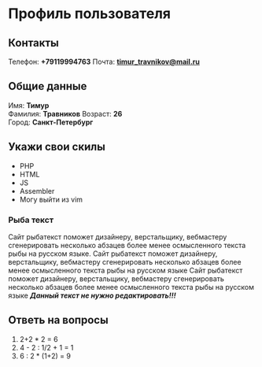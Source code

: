 # Профиль пользователя

## Контакты

Телефон: **+79119994763**
Почта: **timur_travnikov@mail.ru**

## Общие данные

Имя: **Тимур**    
Фамилия: **Травников**
Возраст: **26**      
Город: **Санкт-Петербург**       

## Укажи свои скилы

- PHP    
- HTML    
- JS    
- Assembler    
- Могу выйти из vim 

### Рыба текст
Сайт рыбатекст поможет дизайнеру, верстальщику, вебмастеру сгенерировать несколько абзацев более менее осмысленного текста рыбы на русском языке.
Сайт рыбатекст поможет дизайнеру, верстальщику, вебмастеру сгенерировать несколько абзацев более менее осмысленного текста рыбы на русском языке
Сайт рыбатекст поможет дизайнеру, верстальщику, вебмастеру сгенерировать несколько абзацев более менее осмысленного текста рыбы на русском языке
***Данный текст не нужно редактировать!!!***

## Ответь на вопросы

1. 2+2 * 2 = 6
2. 4 - 2 : 1/2 + 1 = 1
3. 6 : 2 * (1+2) = 9  
 

